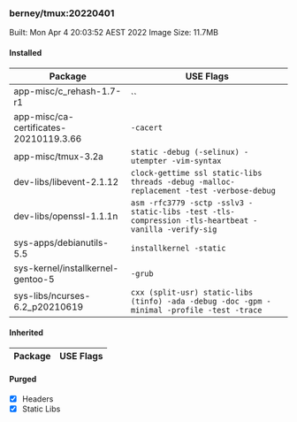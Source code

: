 ### berney/tmux:20220401

Built: Mon Apr  4 20:03:52 AEST 2022
Image Size: 11.7MB

#### Installed
Package | USE Flags
--------|----------
app-misc/c_rehash-1.7-r1 | ``
app-misc/ca-certificates-20210119.3.66 | `-cacert`
app-misc/tmux-3.2a | `static -debug (-selinux) -utempter -vim-syntax`
dev-libs/libevent-2.1.12 | `clock-gettime ssl static-libs threads -debug -malloc-replacement -test -verbose-debug`
dev-libs/openssl-1.1.1n | `asm -rfc3779 -sctp -sslv3 -static-libs -test -tls-compression -tls-heartbeat -vanilla -verify-sig`
sys-apps/debianutils-5.5 | `installkernel -static`
sys-kernel/installkernel-gentoo-5 | `-grub`
sys-libs/ncurses-6.2_p20210619 | `cxx (split-usr) static-libs (tinfo) -ada -debug -doc -gpm -minimal -profile -test -trace`
#### Inherited
Package | USE Flags
--------|----------
#### Purged
- [x] Headers
- [x] Static Libs
